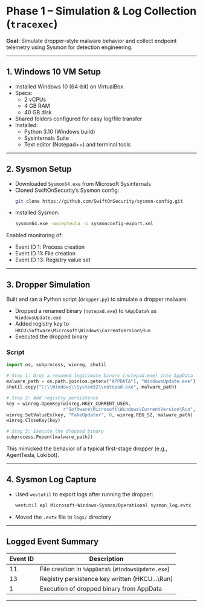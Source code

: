 
# Phase 1 – Simulation & Log Collection (`tracexec`)

**Goal:** Simulate dropper-style malware behavior and collect endpoint telemetry using Sysmon for detection engineering.

---

## 1. Windows 10 VM Setup

- Installed Windows 10 (64-bit) on VirtualBox
- Specs:
  - 2 vCPUs
  - 4 GB RAM
  - 40 GB disk
- Shared folders configured for easy log/file transfer
- Installed:
  - Python 3.10 (Windows build)
  - Sysinternals Suite
  - Text editor (Notepad++) and terminal tools

---

## 2. Sysmon Setup

- Downloaded `Sysmon64.exe` from Microsoft Sysinternals
- Cloned SwiftOnSecurity’s Sysmon config:
  ```bash
  git clone https://github.com/SwiftOnSecurity/sysmon-config.git
  ```
- Installed Sysmon:
  ```bash
  sysmon64.exe -accepteula -i sysmonconfig-export.xml
  ```

Enabled monitoring of:
- Event ID 1: Process creation
- Event ID 11: File creation
- Event ID 13: Registry value set

---

## 3. Dropper Simulation

Built and ran a Python script (`dropper.py`) to simulate a dropper malware:

- Dropped a renamed binary (`notepad.exe`) to `%AppData%` as `WindowsUpdate.exe`
- Added registry key to `HKCU\Software\Microsoft\Windows\CurrentVersion\Run`
- Executed the dropped binary

### Script

```python
import os, subprocess, winreg, shutil

# Step 1: Drop a renamed legitimate binary (notepad.exe) into AppData
malware_path = os.path.join(os.getenv("APPDATA"), "WindowsUpdate.exe")
shutil.copy("C:\\Windows\\System32\\notepad.exe", malware_path)

# Step 2: Add registry persistence
key = winreg.OpenKey(winreg.HKEY_CURRENT_USER,
                     r"Software\Microsoft\Windows\CurrentVersion\Run", 0, winreg.KEY_SET_VALUE)
winreg.SetValueEx(key, "FakeUpdater", 0, winreg.REG_SZ, malware_path)
winreg.CloseKey(key)

# Step 3: Execute the dropped binary
subprocess.Popen([malware_path])
```

This mimicked the behavior of a typical first-stage dropper (e.g., AgentTesla, Lokibot).

---

## 4. Sysmon Log Capture

- Used `wevtutil` to export logs after running the dropper:
  ```bash
  wevtutil epl Microsoft-Windows-Sysmon/Operational sysmon_log.evtx
  ```
- Moved the `.evtx` file to `logs/` directory

---

## Logged Event Summary

| Event ID | Description                                 |
|----------|---------------------------------------------|
| 11       | File creation in `%AppData%` (`WindowsUpdate.exe`) |
| 13       | Registry persistence key written (HKCU...\Run) |
| 1        | Execution of dropped binary from AppData     |

---
